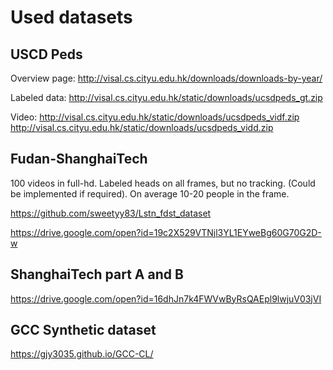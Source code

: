 # Used datasets


## USCD Peds
Overview page: http://visal.cs.cityu.edu.hk/downloads/downloads-by-year/

Labeled data: http://visal.cs.cityu.edu.hk/static/downloads/ucsdpeds_gt.zip

Video: http://visal.cs.cityu.edu.hk/static/downloads/ucsdpeds_vidf.zip http://visal.cs.cityu.edu.hk/static/downloads/ucsdpeds_vidd.zip

## Fudan-ShanghaiTech
100 videos in full-hd. Labeled heads on all frames, but no tracking. (Could be implemented if required). On average 10-20 people in the frame.

https://github.com/sweetyy83/Lstn_fdst_dataset

https://drive.google.com/open?id=19c2X529VTNjl3YL1EYweBg60G70G2D-w

## ShanghaiTech part A and B
https://drive.google.com/open?id=16dhJn7k4FWVwByRsQAEpl9lwjuV03jVI

## GCC Synthetic dataset
https://gjy3035.github.io/GCC-CL/